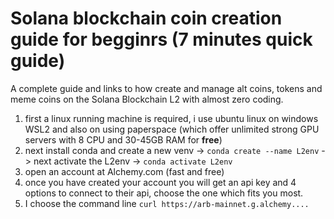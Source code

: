 # Solana blockchain coin creation guide for begginrs (7 minutes quick guide)
A complete guide and links to how create and manage alt coins, tokens and meme coins on the Solana Blockchain L2 with almost zero coding.

1. first a linux running machine is required, i use ubuntu linux on windows WSL2 and also on using paperspace (which offer unlimited strong GPU servers with 8 CPU and 30-45GB RAM for **free**)
2. next install conda and create a new venv -> ```conda create --name L2env``` -> next activate the L2env -> ```conda activate L2env``` 
3. open an account at Alchemy.com (fast and free)
4. once you have created your account you will get an api key and 4 options to connect to their api, choose the one which fits you most.
5. I choose the command line ```curl https://arb-mainnet.g.alchemy....```

